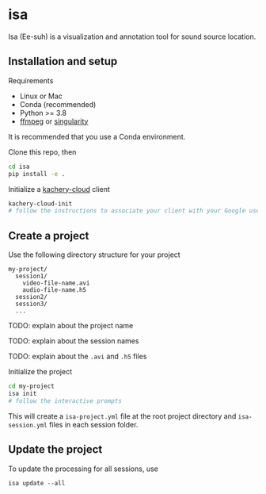 # isa

Isa (Ee-suh) is a visualization and annotation tool for sound source location.

## Installation and setup

Requirements
* Linux or Mac
* Conda (recommended)
* Python >= 3.8
* [ffmpeg](https://ffmpeg.org/) or [singularity](https://docs.sylabs.io/guides/3.5/user-guide/introduction.html)

It is recommended that you use a Conda environment.

Clone this repo, then

```bash
cd isa
pip install -e .
```

Initialize a [kachery-cloud](https://github.com/flatironinstitute/kachery-cloud#readme) client

```bash
kachery-cloud-init
# follow the instructions to associate your client with your Google user name on kachery-cloud
```

## Create a project

Use the following directory structure for your project

```
my-project/
  session1/
    video-file-name.avi
    audio-file-name.h5
  session2/
  session3/
  ...
```

TODO: explain about the project name

TODO: explain about the session names

TODO: explain about the `.avi` and `.h5` files

Initialize the project

```bash
cd my-project
isa init
# follow the interactive prompts
```

This will create a `isa-project.yml` file at the root project directory and `isa-session.yml` files in each session folder.

## Update the project

To update the processing for all sessions, use

```
isa update --all
```
